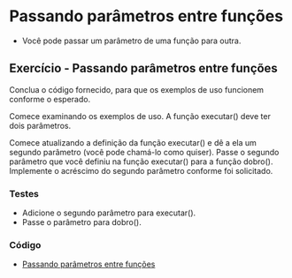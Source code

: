 # Passando parâmetros entre funções

- Você pode passar um parâmetro de uma função para outra.

## Exercício - Passando parâmetros entre funções

Conclua o código fornecido, para que os exemplos de uso funcionem conforme o esperado.

Comece examinando os exemplos de uso. A função executar() deve ter dois parâmetros.

Comece atualizando a definição da função executar() e dê a ela um segundo parâmetro (você pode chamá-lo como quiser).
Passe o segundo parâmetro que você definiu na função executar() para a função dobro().
Implemente o acréscimo do segundo parâmetro conforme foi solicitado.

### Testes
- Adicione o segundo parâmetro para executar().
- Passe o parâmetro para dobro().

### Código

- [Passando parâmetros entre funções](./passandoParametrosEntreFuncoes.js)